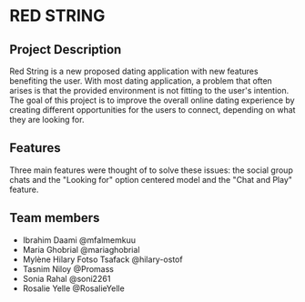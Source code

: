 # RED STRING

## Project Description
Red String is a new proposed dating application with new features benefiting the user. With most dating application, a problem that often arises is that the provided environment is not fitting to the user's intention. The goal of this project is to improve the overall online dating experience by creating different opportunities for the users to connect, depending on what they are looking for.  

## Features
Three main features were thought of to solve these issues: the social group chats and the "Looking for" option centered model and the "Chat and Play" feature.

## Team members
- Ibrahim Daami @mfalmemkuu
- Maria Ghobrial @mariaghobrial
- Mylène Hilary Fotso Tsafack @hilary-ostof
- Tasnim Niloy @Promass
- Sonia Rahal @soni2261
- Rosalie Yelle @RosalieYelle

